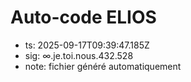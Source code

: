 # Auto-code ELIOS
- ts: 2025-09-17T09:39:47.185Z
- sig: ∞.je.toi.nous.432.528
- note: fichier généré automatiquement